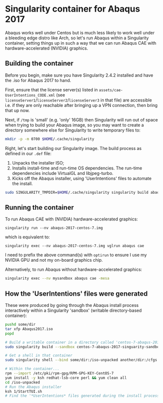 # Singularity container for Abaqus 2017

Abaqus works well under Centos but is much less likely to work well under a bleeding edge distro like Arch, so let's run Abaqus within a Singularity container,
setting things up in such a way that we can run Abaqus CAE with hardware-accelerated (NVIDIA) graphics.

## Building the container

Before you begin, make sure you have Singularity 2.4.2 installed and have the .iso for Abaqus 2017 to hand.

First, ensure that the license server(s) listed in `assets/cae-UserIntentions_CODE.xml` (see `licenseServer1`/`licenseServer2`/`licenseServer3` in that file) are accessible i.e. if they are only reachable after bringing up a VPN connection, then bring that up now.

Next, if `/tmp` is 'small' (e.g. 'only' 16GB) then Singularity will run out of space when trying to build your Abaqus image, so you may want to create a directory somewhere else for Singularity to write temporary files to:

```bash
mkdir -p -m 0700 $HOME/.cache/singularity 
```

Right, let's start building our Singularity image.  The build process as defined in our `.def` file:

1. Unpacks the installer ISO;
2. Installs install-time and run-time OS dependencies.  The run-time dependencies include VirtualGL and libjpeg-turbo.
3. Kicks off the Abaqus installer, using 'UserIntentions' files to automate the install.

```bash
sudo SINGULARITY_TMPDIR=$HOME/.cache/singularity singularity build abaqus-2017-centos-7.img abaqus-2017-centos-7.def
```

## Running the container

To run Abaqus CAE with (NVIDIA) hardware-accelerated graphics:

```
singularity run --nv abaqus-2017-centos-7.img 
```

which is equivalent to:

```
singularity exec --nv abaqus-2017-centos-7.img vglrun abaqus cae
```

I need to prefix the above command(s) with `optirun` to ensure I use my NVIDIA GPU and not my on-board graphics chip.

Alternatively, to run Abaqus without hardware-accelerated graphics:

```bash
singularity exec --nv mysandbox abaqus cae -mesa
```

## How the 'UserIntentions' files were generated

These were produced by going through the Abaqus install process interactively within a Singularity 'sandbox' (writable directory-based container):

```bash
pushd some/dir
tar xfp Abaqus2017.iso
popd

# Build a writable container in a directory called 'centos-7-abaqus-2017-singuarity-sandbox'
sudo singularity build --sandbox centos-7-abaqus-2017-singuarity-sandbox  docker://centos:7

# Get a shell in that container
sudo singularity shell --bind some/dir:/iso-unpacked another/dir:/cfgs centos-7-abaqus-2017-singuarity-sandbox

# Within the container...
rpm --import /etc/pki/rpm-gpg/RPM-GPG-KEY-CentOS-7
yum install -y ksh redhat-lsb-core perl && yum clean all
cd /iso-unpacked
# Run the Abaqus installer
ksh 1/StartTUI.sh
# Find the '*UserIntentions* files generated during the install process and save them outside the container
```
